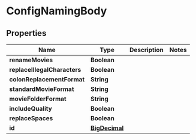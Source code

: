 # ConfigNamingBody

## Properties
Name | Type | Description | Notes
------------ | ------------- | ------------- | -------------
**renameMovies** | **Boolean** |  | 
**replaceIllegalCharacters** | **Boolean** |  | 
**colonReplacementFormat** | **String** |  | 
**standardMovieFormat** | **String** |  | 
**movieFolderFormat** | **String** |  | 
**includeQuality** | **Boolean** |  | 
**replaceSpaces** | **Boolean** |  | 
**id** | [**BigDecimal**](BigDecimal.md) |  | 
